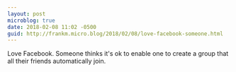 ```yaml
---
layout: post
microblog: true
date: 2018-02-08 11:02 -0500
guid: http://frankm.micro.blog/2018/02/08/love-facebook-someone.html
---
```

Love Facebook. Someone thinks it's ok to enable one to create a group that all their friends automatically join. 
